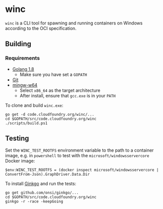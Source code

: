 # winc

`winc` is a CLI tool for spawning and running containers on Windows according to the OCI specification.

## Building

### Requirements

* [Golang 1.8](https://golang.org/dl/)
  * Make sure you have set a `GOPATH`
* [Git](https://git-for-windows.github.io/)
* [mingw-w64](https://sourceforge.net/projects/mingw-w64/)
  * Select `x86_64` as the target architecture
  * After install, ensure that `gcc.exe` is in your `PATH`

To clone and build `winc.exe`:

```
go get -d code.cloudfoundry.org/winc/...
cd $GOPATH/src/code.cloudfoundry.org/winc
./scripts/build.ps1
```

## Testing

Set the `WINC_TEST_ROOTFS` environment variable to the path to a container image, e.g. in `powershell` to test with the `microsoft/windowsservercore` Docker image:

`$env:WINC_TEST_ROOTFS = (docker inspect microsoft/windowsservercore | ConvertFrom-Json).GraphDriver.Data.Dir`

To install [Ginkgo](https://onsi.github.io/ginkgo/
) and run the tests:
```
go get github.com/onsi/ginkgo/...
cd $GOPATH/src/code.cloudfoundry.org/winc
ginkgo -r -race -keepGoing
```
